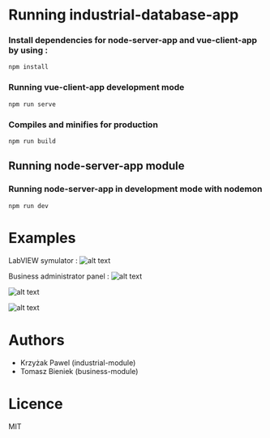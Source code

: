 # Running industrial-database-app

### Install dependencies for node-server-app and vue-client-app by using :

```
npm install
```

### Running vue-client-app development mode

```
npm run serve
```

### Compiles and minifies for production

```
npm run build
```

## Running node-server-app module

### Running node-server-app in development mode with nodemon

```
npm run dev
```

# Examples
LabVIEW symulator : 
![alt text](https://github.com/Bienqq/industrial-database-app/blob/master/images/4.png)


Business administrator panel : 
![alt text](https://github.com/Bienqq/industrial-database-app/blob/master/images/1.png)

![alt text](https://github.com/Bienqq/industrial-database-app/blob/master/images/2.png)

![alt text](https://github.com/Bienqq/industrial-database-app/blob/master/images/3.png)

# Authors

- Krzyżak Pawel  (industrial-module)
- Tomasz Bieniek (business-module)

# Licence
MIT 
